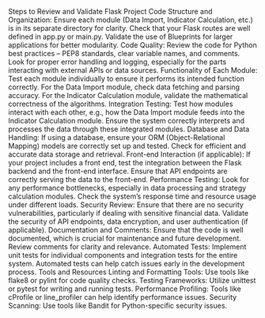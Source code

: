 Steps to Review and Validate Flask Project
Code Structure and Organization:
Ensure each module (Data Import, Indicator Calculation, etc.) is in its separate directory for clarity.
Check that your Flask routes are well defined in app.py or main.py.
Validate the use of Blueprints for larger applications for better modularity.
Code Quality:
Review the code for Python best practices – PEP8 standards, clear variable names, and comments.
Look for proper error handling and logging, especially for the parts interacting with external APIs or data sources.
Functionality of Each Module:
Test each module individually to ensure it performs its intended function correctly.
For the Data Import module, check data fetching and parsing accuracy.
For the Indicator Calculation module, validate the mathematical correctness of the algorithms.
Integration Testing:
Test how modules interact with each other, e.g., how the Data Import module feeds into the Indicator Calculation module.
Ensure the system correctly interprets and processes the data through these integrated modules.
Database and Data Handling:
If using a database, ensure your ORM (Object-Relational Mapping) models are correctly set up and tested.
Check for efficient and accurate data storage and retrieval.
Front-end Interaction (if applicable):
If your project includes a front end, test the integration between the Flask backend and the front-end interface.
Ensure that API endpoints are correctly serving the data to the front-end.
Performance Testing:
Look for any performance bottlenecks, especially in data processing and strategy calculation modules.
Check the system’s response time and resource usage under different loads.
Security Review:
Ensure that there are no security vulnerabilities, particularly if dealing with sensitive financial data.
Validate the security of API endpoints, data encryption, and user authentication (if applicable).
Documentation and Comments:
Ensure that the code is well documented, which is crucial for maintenance and future development.
Review comments for clarity and relevance.
Automated Tests:
Implement unit tests for individual components and integration tests for the entire system.
Automated tests can help catch issues early in the development process.
Tools and Resources
Linting and Formatting Tools: Use tools like flake8 or pylint for code quality checks.
Testing Frameworks: Utilize unittest or pytest for writing and running tests.
Performance Profiling: Tools like cProfile or line_profiler can help identify performance issues.
Security Scanning: Use tools like Bandit for Python-specific security issues.